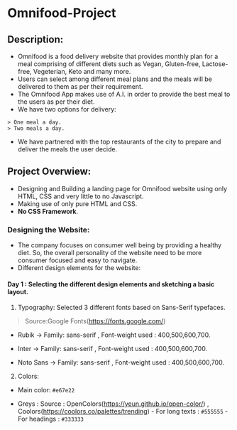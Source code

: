 # Omnifood-Project

## Description: 
- Omnifood is a food delivery website that provides monthly plan for a meal comprising of different diets such as Vegan, Gluten-free, Lactose-free, Vegeterian, Keto and many more.
- Users can select among different meal plans and the meals will be delivered to them as per their requirement.
- The Omnifood App makes use of A.I. in order to provide the best meal to the users as per their diet.
- We have two options for delivery: 
```
> One meal a day.
> Two meals a day.
```
- We have partnered with the top restaurants of the city to prepare and deliver the meals the user decide.

## Project Overwiew:
- Designing and Building a landing page for Omnifood website using only HTML, CSS and very little to no Javascript.
- Making use of only pure HTML and CSS. 
- **No CSS Framework**.

### Designing the Website:
- The company focuses on consumer well being by providing a healthy diet. So, the overall personality of the website need to be more consumer focused and easy to navigate.
- Different design elements for the website:

#### Day 1 : Selecting the different design elements and sketching a basic layout.

1. Typography: Selected 3 different fonts based on Sans-Serif typefaces.
> Source:Google Fonts(https://fonts.google.com/)
- Rubik -> Family: sans-serif , Font-weight used : 400,500,600,700.
* Inter -> Family: sans-serif , Font-weight used : 400,500,600,700.
+ Noto Sans -> Family: sans-serif , Font-weight used : 400,500,600,700.

2. Colors: 
- Main color: `#e67e22`
* Greys : Source : OpenColors(https://yeun.github.io/open-color/) , Coolors(https://coolors.co/palettes/trending)
         - For long texts : `#555555`
         - For headings : `#333333` 

